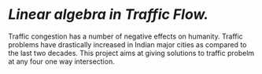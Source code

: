 # ***Linear algebra in Traffic Flow.***
Traffic congestion has a number of negative effects on humanity. Traffic problems have drastically increased in Indian major cities as compared to the last two decades. This project aims at giving solutions to traffic probelm at any four one way intersection.
